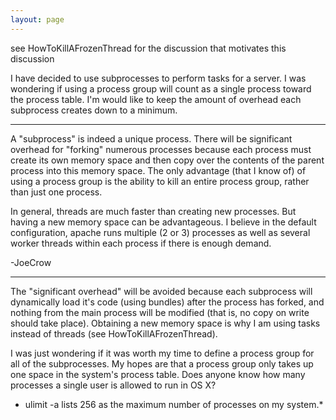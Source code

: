 ```yaml
---
layout: page
---
```


see HowToKillAFrozenThread for the discussion that motivates this discussion

I have decided to use subprocesses to perform tasks for a server. I was wondering if using a process group will count as a single process toward the process table. I'm would like to keep the amount of overhead each subprocess creates down to a minimum. 


----
A "subprocess" is indeed a unique process.  There will be significant overhead for "forking" numerous processes because each process must create its own memory space and then copy over the contents of the parent process into this memory space.  The only advantage (that I know of) of using a process group is the ability to kill an entire process group, rather than just one process.

In general, threads are much faster than creating new processes.  But having a new memory space can be advantageous.  I believe in the default configuration, apache runs multiple (2 or 3) processes as well as several worker threads within each process if there is enough demand.

-JoeCrow

----

The "significant overhead" will be avoided because each subprocess will dynamically load it's code (using bundles) after the process has forked, and nothing from the main process will be modified (that is, no copy on write should take place). Obtaining a new memory space is why I am using tasks instead of threads (see HowToKillAFrozenThread).  

I was just wondering if it was worth my time to define a process group for all of the subprocesses. My hopes are that a process group only takes up one space in the system's process table. Does anyone know how many processes a single user is allowed to run in OS X?

*    ulimit -a lists 256 as the maximum number of processes on my system.*
